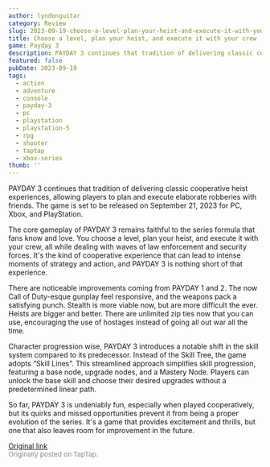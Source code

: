 ```yaml
---
author: lyndonguitar
category: Review
slug: 2023-09-19-choose-a-level-plan-your-heist-and-execute-it-with-your-crew-first-impressions-payday
title: Choose a level, plan your heist, and execute it with your crew | First Impressions - PAYDAY 3
game: Payday 3
description: PAYDAY 3 continues that tradition of delivering classic cooperative heist experiences, allowing players to plan and execute elaborate robberies with friends.  The game is set to be released on September 21, 2023 for PC, Xbox, and PlayStation.
featured: false
pubDate: 2023-09-19
tags:
  - action
  - adventure
  - console
  - payday-3
  - pc
  - playstation
  - playstation-5
  - rpg
  - shooter
  - taptap
  - xbox-series
thumb: ''
---
```


PAYDAY 3 continues that tradition of delivering classic cooperative heist experiences, allowing players to plan and execute elaborate robberies with friends.  The game is set to be released on September 21, 2023 for PC, Xbox, and PlayStation.

The core gameplay of PAYDAY 3 remains faithful to the series formula that fans know and love. You choose a level, plan your heist, and execute it with your crew, all while dealing with waves of law enforcement and security forces. It's the kind of cooperative experience that can lead to intense moments of strategy and action, and PAYDAY 3 is nothing short of that experience.

There are noticeable improvements coming from PAYDAY 1 and 2. The now Call of Duty-esque gunplay feel responsive, and the weapons pack a satisfying punch. Stealth is more viable now, but are more difficult the ever. Heists are bigger and better. There are unlimited zip ties now that you can use, encouraging the use of hostages instead of going all out war all the time.

Character progression wise, PAYDAY 3 introduces a notable shift in the skill system compared to its predecessor. Instead of the Skill Tree, the game adopts “Skill Lines”. This streamlined approach simplifies skill progression, featuring a base node, upgrade nodes, and a Mastery Node. Players can unlock the base skill and choose their desired upgrades without a predetermined linear path.

So far, PAYDAY 3 is undeniably fun, especially when played cooperatively, but its quirks and missed opportunities prevent it from being a proper evolution of the series. It's a game that provides excitement and thrills, but one that also leaves room for improvement in the future.

[Original link](https://www.taptap.io/post/6316725)<br><span style="font-size: 0.95em; color: #888;">Originally posted on TapTap.</span>